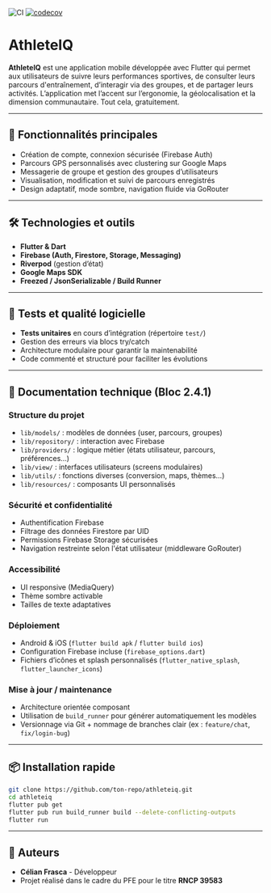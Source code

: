 ![CI](https://github.com/PFE-Celian-Frasca/AthleteIQ-PFE/actions/workflows/ci_mobile.yml/badge.svg)
[![codecov](https://codecov.io/gh/PFE-Celian-Frasca/AthleteIQ-PFE/branch/develop/graph/badge.svg)](https://codecov.io/gh/PFE-Celian-Frasca/AthleteIQ-PFE)
# AthleteIQ

**AthleteIQ** est une application mobile développée avec Flutter qui permet aux utilisateurs de suivre leurs performances sportives, de consulter leurs parcours d'entraînement, d’interagir via des groupes, et de partager leurs activités. L’application met l’accent sur l’ergonomie, la géolocalisation et la dimension communautaire. Tout cela, gratuitement.

---

## 🚀 Fonctionnalités principales

- Création de compte, connexion sécurisée (Firebase Auth)
- Parcours GPS personnalisés avec clustering sur Google Maps
- Messagerie de groupe et gestion des groupes d’utilisateurs
- Visualisation, modification et suivi de parcours enregistrés
- Design adaptatif, mode sombre, navigation fluide via GoRouter

---

## 🛠️ Technologies et outils

- **Flutter & Dart**
- **Firebase (Auth, Firestore, Storage, Messaging)**
- **Riverpod** (gestion d’état)
- **Google Maps SDK**
- **Freezed / JsonSerializable / Build Runner**

---

## 🧪 Tests et qualité logicielle

- **Tests unitaires** en cours d’intégration (répertoire `test/`)
- Gestion des erreurs via blocs try/catch
- Architecture modulaire pour garantir la maintenabilité
- Code commenté et structuré pour faciliter les évolutions

---

## 🧾 Documentation technique (Bloc 2.4.1)

### Structure du projet

- `lib/models/` : modèles de données (user, parcours, groupes)
- `lib/repository/` : interaction avec Firebase
- `lib/providers/` : logique métier (états utilisateur, parcours, préférences…)
- `lib/view/` : interfaces utilisateurs (screens modulaires)
- `lib/utils/` : fonctions diverses (conversion, maps, thèmes…)
- `lib/resources/` : composants UI personnalisés

### Sécurité et confidentialité

- Authentification Firebase
- Filtrage des données Firestore par UID
- Permissions Firebase Storage sécurisées
- Navigation restreinte selon l'état utilisateur (middleware GoRouter)

### Accessibilité

- UI responsive (MediaQuery)
- Thème sombre activable
- Tailles de texte adaptatives

### Déploiement

- Android & iOS (`flutter build apk` / `flutter build ios`)
- Configuration Firebase incluse (`firebase_options.dart`)
- Fichiers d’icônes et splash personnalisés (`flutter_native_splash`, `flutter_launcher_icons`)

### Mise à jour / maintenance

- Architecture orientée composant
- Utilisation de `build_runner` pour générer automatiquement les modèles
- Versionnage via Git + nommage de branches clair (ex : `feature/chat`, `fix/login-bug`)

---

## 📦 Installation rapide

```bash
git clone https://github.com/ton-repo/athleteiq.git
cd athleteiq
flutter pub get
flutter pub run build_runner build --delete-conflicting-outputs
flutter run
```
---

## 👥 Auteurs
- **Célian Frasca** - Développeur
- Projet réalisé dans le cadre du PFE pour le titre **RNCP 39583**
